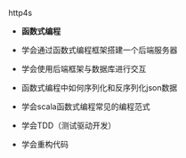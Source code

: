 http4s

- **函数式编程** 
- 学会通过函数式编程框架搭建一个后端服务器
- 学会使用后端框架与数据库进行交互

- 函数式编程中如何序列化和反序列化json数据
- 学会scala函数式编程常见的编程范式
- 学会TDD（测试驱动开发）
- 学会重构代码

















